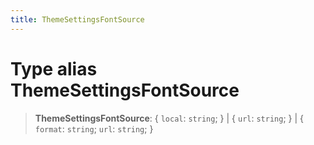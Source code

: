```yaml
---
title: ThemeSettingsFontSource
---
```


# Type alias ThemeSettingsFontSource

> **ThemeSettingsFontSource**: \{
  `local`: `string`;
 } \| \{
  `url`: `string`;
 } \| \{
  `format`: `string`;
  `url`: `string`;
 }
